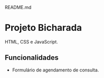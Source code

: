 README.md

# Projeto Bicharada

HTML, CSS e JavaScript.

## Funcionalidades

- Formulário de agendamento de consulta.
